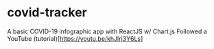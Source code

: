 # covid-tracker
A basic COVID-19 infographic app with ReactJS w/ Chart.js 
Followed a YouTube (tutorial)[https://youtu.be/khJlrj3Y6Ls]
